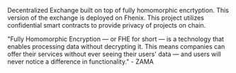 Decentralized Exchange built on top of fully homomorphic encrtyption.  This version of the exchange is deployed on Fhenix. This project utilizes confidential smart contracts to provide privacy of projects on chain.

"Fully Homomorphic Encryption — or FHE for short — is a technology that enables processing data without decrypting it. This means companies can offer their services without ever seeing their users' data — and users will never notice a difference in functionality." - ZAMA
